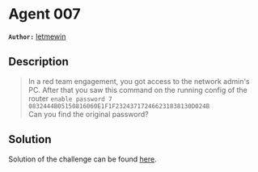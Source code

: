 # Agent 007

**`Author:`** [letmewin](https://www.linkedin.com/in/abdelkhalek-beraoud-707567245/)

## Description

> In a red team engagement, you got access to the network admin's PC. After that you saw this command on the running config of the router `enable password 7 0832444B05150816060E1F1F232437172466231838130D024B`  
> Can you find the original password?
   




  





## Solution
Solution of the challenge can be found [here](solution/).

